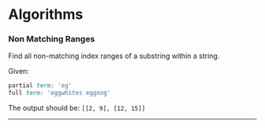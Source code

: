 # Algorithms


 ###  Non Matching Ranges
  
  Find all non-matching index ranges of a substring within a string.
  
  Given:
  ```ruby
  partial term: 'eg'
  full term: 'eggwhites eggnog'
  ```
The output should be: `[[2, 9], [12, 15]]`

________________________________________________________________________
